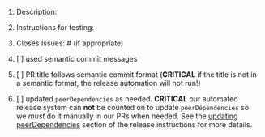 1. Description:

1. Instructions for testing:

1. Closes Issues: #<number> (if appropriate)

1. [ ] used semantic commit messages
  
1. [ ] PR title follows semantic commit format (**CRITICAL** if the title is not in a semantic format, the release automation will not run!)

1. [ ] updated `peerDependencies` as needed. **CRITICAL** our automated release system can **not** be counted on to update `peerDependencies` so we _must_ do it manually in our PRs when needed. See the [updating peerDependencies](/RELEASE.md#Updating-peerDependencies) section of the release instructions for more details.
 
